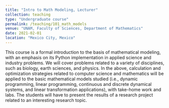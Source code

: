 ```yaml
---
title: "Intro to Math Modeling, Lecturer"
collection: teaching
type: "Undergraduate course"
permalink: /teaching/101_math_models
venue: "UNAM, Faculty of Sciences, Department of Mathematics"
date: 2021-02-01
location: "Mexico City, Mexico"
---
```


This course is a formal introduction to the basis of mathematical modeling, with an emphasis on its Python implementation in applied science and industry problems. We will cover problems related to a variety of disciplines, such as biology, earth sciences, and physics. In the above, calculation and optimization strategies related to computer science and mathematics will be applied to the basic mathematical models studied (i.e., dynamic programming, linear programming, continuous and discrete dynamical systems, and linear transformation applications), with take-home work and labs. The students will have to present the results of a research project related to an interesting research topic. 
